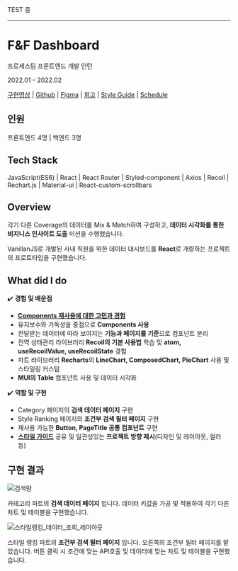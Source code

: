 TEST 중

---

# F&F Dashboard

프로세스팀 프론트엔드 개발 인턴

2022.01 - 2022.02

[구현영상](https://www.youtube.com/watch?v=A85Y6BtZaqw) | [Github](https://github.com/Seokho0120/wecode-ojt-fnf-frontend.git) | [Figma](https://www.figma.com/file/8K2hK5wnxGR2xn0fJYR62O/wecode%3A%3AF%26F-Dash) | [회고](https://velog.io/@leesegho/%EC%97%90%ED%94%84%EC%95%A4%EC%97%90%ED%94%84-%ED%9B%84%EA%B8%B0) | [Style Guide](https://www.notion.so/STYLE-GUIDE-901c8c2fe15c4665a6cc5e8821465239) | [Schedule](https://www.notion.so/F-F-Schedule-4389ca3ecb264c1d8261cf3fcc89fd91)

## 인원

프론트엔드 4명 | 백엔드 3명

## Tech Stack

JavaScript(ES6) | React | React Router | Styled-component | Axios | Recoil | Rechart.js | Material-ui | React-custom-scrollbars

## Overview

각기 다른 Coverage의 데이터를 Mix & Match하여 구성하고, **데이터 시각화를 통한 비지니스 인사이트 도출** 미션을 수행했습니다.

VanillanJS로 개발된 사내 직원을 위한 데이터 대시보드를 **React**로 개량하는 프로젝트의 프로토타입을 구현했습니다.

## What did I do

✔️ **경험 및 배운점**

- **[Components 재사용에 대한 고민과 경험](https://www.notion.so/F-F-Dashboard-3124e755a1104bdb8ecb891435a6818c)**
- 유지보수와 가독성을 중점으로 **Components 사용**
- 전달받는 데이터에 따라 보여지는 **기능과 페이지를 기준**으로 컴포넌트 분리
- 전역 상태관리 라이브러리 **Recoil의 기본 사용법** 학습 및 **atom, useRecoilValue, useRecoilState** 경험
- 차트 라이브러리 **Recharts**의 **LineChart, ComposedChart, PieChart** 사용 및 스타일링 커스텀
- **MUI의 Table** 컴포넌트 사용 및 데이터 시각화

✔️ **역할 및 구현**

- Category 페이지의 **검색 데이터 페이지** 구현
- Style Ranking 페이지의 **조건부 검색 필터 페이지** 구현
- 재사용 가능한 **Button, PageTitle 공통 컴포넌트** 구현
- **[스타일 가이드](https://www.notion.so/STYLE-GUIDE-901c8c2fe15c4665a6cc5e8821465239)** 공유 및 일관성있는 **프로젝트 방향 제시**(디자인 및 레이아웃, 컬러 등)

## 구현 결과

![검색량](https://user-images.githubusercontent.com/93597794/159906934-9425f11e-9c79-4600-bcf4-a317a6118f0b.png)

카테고리 파트의 **검색 데이터 페이지** 입니다.
데이터 키값을 가공 및 적용하여 각기 다른 차트 및 테이블을 구현했습니다.

![스타일랭킹_데이터_조회_레이아웃](https://user-images.githubusercontent.com/93597794/159906948-8dc9e091-35d3-44f1-900e-cd129c2210ed.png)

스타일 랭킹 파트의 **조건부 검색 필터 페이지** 입니다.
오른쪽의 조건부 필터 페이지를 맡았습니다. 버튼 클릭 시 조건에 맞는 API호출 및 데이터에 맞는 차트 및 테이블을 구현했습니다.
